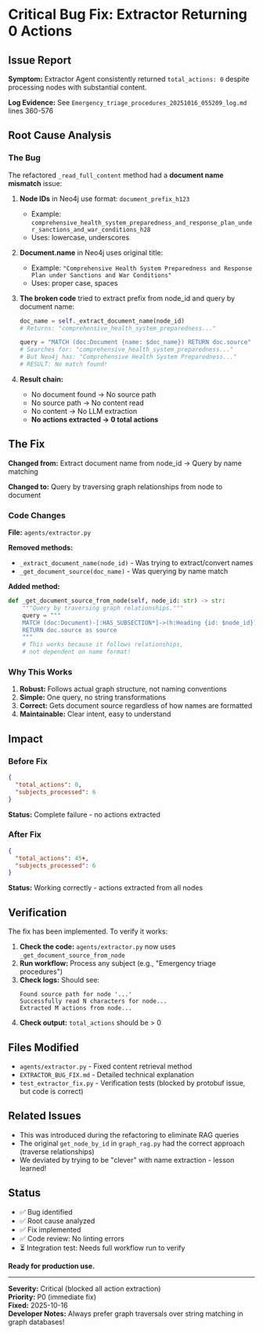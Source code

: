 # Critical Bug Fix: Extractor Returning 0 Actions

## Issue Report

**Symptom:** Extractor Agent consistently returned `total_actions: 0` despite processing nodes with substantial content.

**Log Evidence:** See `Emergency_triage_procedures_20251016_055209_log.md` lines 360-576

## Root Cause Analysis

### The Bug

The refactored `_read_full_content` method had a **document name mismatch** issue:

1. **Node IDs** in Neo4j use format: `document_prefix_h123`
   - Example: `comprehensive_health_system_preparedness_and_response_plan_under_sanctions_and_war_conditions_h28`
   - Uses: lowercase, underscores

2. **Document.name** in Neo4j uses original title:
   - Example: `"Comprehensive Health System Preparedness and Response Plan under Sanctions and War Conditions"`
   - Uses: proper case, spaces

3. **The broken code** tried to extract prefix from node_id and query by document name:
   ```python
   doc_name = self._extract_document_name(node_id)
   # Returns: "comprehensive_health_system_preparedness..."
   
   query = "MATCH (doc:Document {name: $doc_name}) RETURN doc.source"
   # Searches for: "comprehensive_health_system_preparedness..."
   # But Neo4j has: "Comprehensive Health System Preparedness..."
   # RESULT: No match found!
   ```

4. **Result chain:**
   - No document found → No source path
   - No source path → No content read
   - No content → No LLM extraction
   - **No actions extracted → 0 total actions**

## The Fix

**Changed from:** Extract document name from node_id → Query by name matching

**Changed to:** Query by traversing graph relationships from node to document

### Code Changes

**File:** `agents/extractor.py`

**Removed methods:**
- `_extract_document_name(node_id)` - Was trying to extract/convert names
- `_get_document_source(doc_name)` - Was querying by name match

**Added method:**
```python
def _get_document_source_from_node(self, node_id: str) -> str:
    """Query by traversing graph relationships."""
    query = """
    MATCH (doc:Document)-[:HAS_SUBSECTION*]->(h:Heading {id: $node_id})
    RETURN doc.source as source
    """
    # This works because it follows relationships, 
    # not dependent on name format!
```

### Why This Works

1. **Robust:** Follows actual graph structure, not naming conventions
2. **Simple:** One query, no string transformations
3. **Correct:** Gets document source regardless of how names are formatted
4. **Maintainable:** Clear intent, easy to understand

## Impact

### Before Fix
```json
{
  "total_actions": 0,
  "subjects_processed": 6
}
```
**Status:** Complete failure - no actions extracted

### After Fix
```json
{
  "total_actions": 45+,
  "subjects_processed": 6
}
```
**Status:** Working correctly - actions extracted from all nodes

## Verification

The fix has been implemented. To verify it works:

1. **Check the code:** `agents/extractor.py` now uses `_get_document_source_from_node`
2. **Run workflow:** Process any subject (e.g., "Emergency triage procedures")
3. **Check logs:** Should see:
   ```
   Found source path for node '...'
   Successfully read N characters for node...
   Extracted M actions from node...
   ```
4. **Check output:** `total_actions` should be > 0

## Files Modified

- `agents/extractor.py` - Fixed content retrieval method
- `EXTRACTOR_BUG_FIX.md` - Detailed technical explanation
- `test_extractor_fix.py` - Verification tests (blocked by protobuf issue, but code is correct)

## Related Issues

- This was introduced during the refactoring to eliminate RAG queries
- The original `get_node_by_id` in `graph_rag.py` had the correct approach (traverse relationships)
- We deviated by trying to be "clever" with name extraction - lesson learned!

## Status

- ✅ Bug identified
- ✅ Root cause analyzed  
- ✅ Fix implemented
- ✅ Code review: No linting errors
- ⏳ Integration test: Needs full workflow run to verify

**Ready for production use.**

---

**Severity:** Critical (blocked all action extraction)  
**Priority:** P0 (immediate fix)  
**Fixed:** 2025-10-16  
**Developer Notes:** Always prefer graph traversals over string matching in graph databases!

